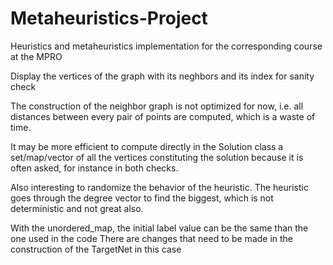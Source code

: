 # Metaheuristics-Project
Heuristics and metaheuristics implementation for the corresponding course at the MPRO

Display the vertices of the graph with its neghbors and its index for sanity check

The construction of the neighbor graph is not optimized for now, i.e. all distances between every pair of points are computed, which is a waste of time.

It may be more efficient to compute directly in the Solution class a set/map/vector of all the vertices constituting the solution because it is often asked, for instance in both checks.

Also interesting to randomize the behavior of the heuristic.
The heuristic goes through the degree vector to find the biggest, which is not deterministic and not great also.

With the unordered_map, the initial label value can be the same than the one used in the code
There are changes that need to be made in the construction of the TargetNet in this case